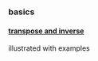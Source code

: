 ### basics

#### [transpose and inverse](http://www.katjaas.nl/transpose/transpose.html)

illustrated with examples
